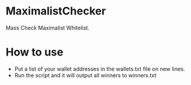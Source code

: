 # MaximalistChecker
Mass Check Maximalist Whitelist.

# How to use
- Put a list of your wallet addresses in the wallets.txt file on new lines.
- Run the script and it will output all winners to winners.txt
